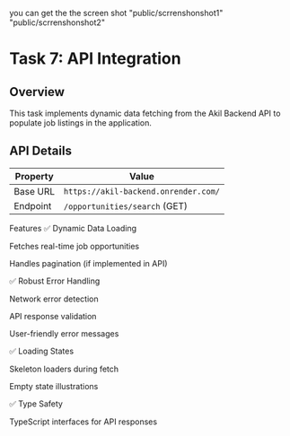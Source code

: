 you can get the the screen shot "public/scrrenshonshot1" "public/scrrenshonshot2"
# Task 7: API Integration

## Overview
This task implements dynamic data fetching from the Akil Backend API to populate job listings in the application.

## API Details
| Property       | Value                                |
|----------------|--------------------------------------|
| Base URL       | `https://akil-backend.onrender.com/` |
| Endpoint       | `/opportunities/search` (GET)        |


Features
✅ Dynamic Data Loading

Fetches real-time job opportunities

Handles pagination (if implemented in API)

✅ Robust Error Handling

Network error detection

API response validation

User-friendly error messages

✅ Loading States

Skeleton loaders during fetch

Empty state illustrations

✅ Type Safety

TypeScript interfaces for API responses